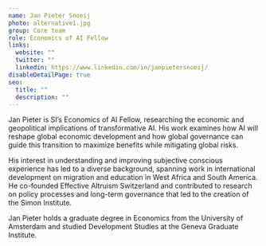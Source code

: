 ```yaml
---
name: Jan Pieter Snoeij
photo: alternative1.jpg
group: Core team
role: Economics of AI Fellow
links:
  website: ""
  twitter: ""
  linkedin: https://www.linkedin.com/in/janpietersnoeij/
disableDetailPage: true
seo:
  title: ""
  description: ""
---
```

Jan Pieter is SI’s Economics of AI Fellow, researching the economic and geopolitical implications of transformative AI. His work examines how AI will reshape global economic development and how global governance can guide this transition to maximize benefits while mitigating global risks.

His interest in understanding and improving subjective conscious experience has led to a diverse background, spanning work in international development on migration and education in West Africa and South America. He co-founded Effective Altruism Switzerland and contributed to research on policy processes and long-term governance that led to the creation of the Simon Institute.

Jan Pieter holds a graduate degree in Economics from the University of Amsterdam and studied Development Studies at the Geneva Graduate Institute.